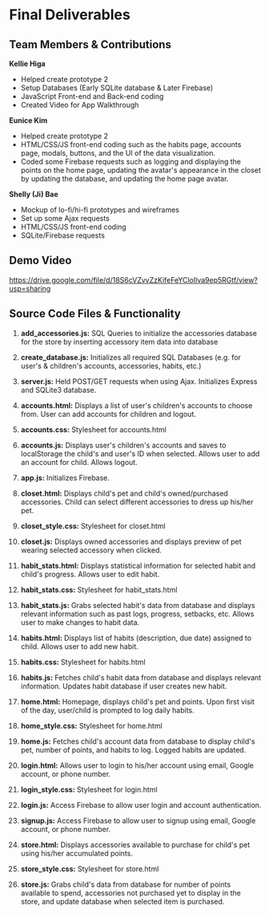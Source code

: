 # Final Deliverables

## Team Members & Contributions
**Kellie Higa**

- Helped create prototype 2
- Setup Databases (Early SQLite database & Later Firebase)
- JavaScript Front-end and Back-end coding
- Created Video for App Walkthrough

**Eunice Kim**

- Helped create prototype 2
- HTML/CSS/JS front-end coding such as the habits page, accounts page, modals, buttons, and the UI of the data visualization.
- Coded some Firebase requests such as logging and displaying the points on the home page, updating the avatar's appearance in the closet by updating the database, and updating the home page avatar.

**Shelly (Ji) Bae**

- Mockup of lo-fi/hi-fi prototypes and wireframes
- Set up some Ajax requests
- HTML/CSS/JS front-end coding
- SQLite/Firebase requests

## Demo Video
https://drive.google.com/file/d/18S6cVZvvZzKifeFeYCloIlva9ep5RGtf/view?usp=sharing

## Source Code Files & Functionality
1. **add_accessories.js:**
SQL Queries to initialize the accessories database for the store by inserting accessory item data into database

2. **create_database.js:**
Initializes all required SQL Databases (e.g. for user's & children's accounts, accessories, habits, etc.)

3. **server.js:**
Held POST/GET requests when using Ajax. Initializes Express and SQLite3 database.

4. **accounts.html:**
Displays a list of user's children's accounts to choose from. User can add accounts for children and logout.

5. **accounts.css:**
Stylesheet for accounts.html

6. **accounts.js:**
Displays user's children's accounts and saves to localStorage the child's and user's ID when selected. Allows user to add an account for child. Allows logout.

7. **app.js:**
Initializes Firebase.

8. **closet.html:**
Displays child's pet and child's owned/purchased accessories. Child can select different accessories to dress up his/her pet.

9. **closet_style.css:**
Stylesheet for closet.html

10. **closet.js:**
Displays owned accessories and displays preview of pet wearing selected accessory when clicked.

11. **habit_stats.html:**
Displays statistical information for selected habit and child's progress. Allows user to edit habit.

12. **habit_stats.css:**
Stylesheet for habit_stats.html

13. **habit_stats.js:**
Grabs selected habit's data from database and displays relevant information such as past logs, progress, setbacks, etc. Allows user to make changes to habit data.

14. **habits.html:**
Displays list of habits (description, due date) assigned to child. Allows user to add new habit.

15. **habits.css:**
Stylesheet for habits.html

16. **habits.js:**
Fetches child's habit data from database and displays relevant information. Updates habit database if user creates new habit.

17. **home.html:**
Homepage, displays child's pet and points. Upon first visit of the day, user/child is prompted to log daily habits.

18. **home_style.css:**
Stylesheet for home.html

19. **home.js:**
Fetches child's account data from database to display child's pet, number of points, and habits to log. Logged habits are updated.

20. **login.html:**
Allows user to login to his/her account using email, Google account, or phone number.

21. **login_style.css:**
Stylesheet for login.html

22. **login.js:**
Access Firebase to allow user login and account authentication.

23. **signup.js:**
Access Firebase to allow user to signup using email, Google account, or phone number.

24. **store.html:**
Displays accessories available to purchase for child's pet using his/her accumulated points.

25. **store_style.css:**
Stylesheet for store.html

26. **store.js:**
Grabs child's data from database for number of points available to spend, accessories not purchased yet to display in the store, and update database when selected item is purchased.
